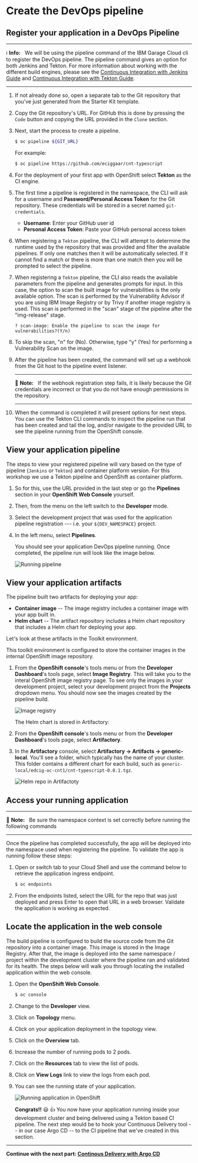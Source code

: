 # Create the DevOps pipeline

## Register your application in a DevOps Pipeline

---
:information_source: **Info:** &nbsp; We will be using the pipeline command of the IBM Garage Cloud cli to register the DevOps pipeline. The pipeline command gives an option for both Jenkins and Tekton. For more information about working with the different build engines, please see the [Continuous Integration with Jenkins Guide](https://cloudnativetoolkit.dev/tools/jenkins) and [Continuous Integration with Tekton Guide](https://cloudnativetoolkit.dev/tools/tekton).

---

1. If not already done so, open a separate tab to the Git repository that you've just generated from the Starter Kit template.

2. Copy the Git repository's URL. For GitHub this is done by pressing the `Code` button and copying the URL provided in the `Clone` section.

3. Next, start the process to create a pipeline.

    ```bash
    $ oc pipeline ${GIT_URL}
    ```

    For example:

    ```bash
    $ oc pipeline https://github.com/eciggaar/cnt-typescript
    ```

4. For the deployment of your first app with OpenShift select **Tekton** as the CI engine.

5. The first time a pipeline is registered in the namespace, the CLI will ask for a username and **Password/Personal Access Token** for the Git repository. These credentials will be stored in a secret named `git-credentials`. 

    * **Username**: Enter your GitHub user id
    * **Personal Access Token**: Paste your GitHub personal access token

6. When registering a `Tekton` pipeline, the CLI will attempt to determine the runtime used by the repository that was provided and filter the available pipelines. If only one matches then it will be automatically selected. If it cannot find a match or there is more than one match then you will be prompted to select the pipeline.

7. When registering a `Tekton` pipeline, the CLI also reads the available parameters from the pipeline and generates prompts for input. In this case, the option to scan the built image for vulnerabilities is the only available option. The scan is performed by the Vulnerability Advisor if you are using IBM Image Registry or by Trivy if another image registry is used. This scan is performed in the "scan" stage of the pipeline after the "img-release" stage.

    ```
    ? scan-image: Enable the pipeline to scan the image for vulnerabilities?(Y/n)
    ```

8. To skip the scan, "n" for (No). Otherwise, type "y" (Yes) for performing a Vulnerability Scan on the image.

9. After the pipeline has been created, the command will set up a webhook from the Git host to the pipeline event listener.

    ---
    :pencil: **Note:** &nbsp; If the webhook registration step fails, it is likely because the Git credentials are incorrect or that you do not have enough permissions in the repository.

    ---

10. When the command is completed it will present options for next steps. You can use the Tekton CLI commands to inspect the pipeline run that has been created and tail the log, and/or navigate to the provided URL to see the pipeline running from the OpenShift console.

## View your application pipeline

The steps to view your registered pipeline will vary based on the type of pipeline (`Jenkins` or `Tekton`) and container platform version. For this workshop we use a Tekton pipeline and OpenShift as container platform. 

1. So for this, use the URL provided in the last step or go the **Pipelines** section in your **OpenShift Web Console** yourself.

2. Then, from the menu on the left switch to the **Developer** mode.

3. Select the development project that was used for the application pipeline registration --- i.e. your `${DEV_NAMESPACE}` project.

4. In the left menu, select **Pipelines**.

    You should see your application DevOps pipeline running. Once completed, the pipeline run will look like the image below.

    ![Running pipeline](images/running-pipeline.png)


## View your application artifacts

The pipeline built two artifacts for deploying your app:

* **Container image** -- The image registry includes a container image with your app built in.
* **Helm chart** -- The artifact repository includes a Helm chart repository that includes a Helm chart for deploying your app.

Let's look at these artifacts in the Toolkit environment.

This toolkit environment is configured to store the container images in the internal OpenShift image repository.

1. From the **OpenShift console**'s tools menu or from the **Developer Dashboard**'s tools page, select **Image Registry**. This will take you to the interal OpenShift image registry page. To see only the images in your development project, select your development project from the **Projects** dropdown menu. You should now see the images created by the pipeline build.

    ![Image registry](images/image-registry.png)

    The Helm chart is stored in Artifactory:

1. From the **OpenShift console**'s tools menu or from the **Developer Dashboard**'s tools page, select **Artifactory**.

2. In the **Artifactory** console, select **Artifactory -> Artifacts -> generic-local**. You'll see a folder, which typically has the name of your cluster. This folder contains a different chart for each build, such as `generic-local/edcig-oc-cnt1/cnt-typescript-0.0.1.tgz`.

    ![Helm repo in Artifactoty](images/artifactory.png)

## Access your running application

---
:pencil: **Note:** &nbsp; Be sure the namespace context is set correctly before running the following commands

---

Once the pipeline has completed successfully, the app will be deployed into the namespace used when registering the pipeline. To validate the app is running follow these steps:

1. Open or switch tab to your Cloud Shell and use the command below to retrieve the application ingress endpoint.

    ```bash
    $ oc endpoints
    ```

2. From the endpoints listed, select the URL for the repo that was just deployed and press Enter to open that URL in a web browser. Validate the application is working as expected.

## Locate the application in the web console

The build pipeline is configured to build the source code from the Git repository into a container image. This image is stored in the Image Registry. After that, the image is deployed into the same namespace / project within the development cluster where the pipeline ran and validated for its health. The steps below will walk you through locating the installed application within the web console.

1. Open the **OpenShift Web Console**.

    ```bash
    $ oc console
    ```

2. Change to the **Developer** view.

3. Click on **Topology** menu.

4. Click on your application deployment in the topology view.

5. Click on the **Overview** tab.

6. Increase the number of running pods to 2 pods.

7. Click on the **Resources** tab to view the list of pods.

8. Click on **View Logs** link to view the logs from each pod.

9. You can see the running state of your application.

    ![Running application in OpenShift](images/running-app-in-oc.png)


    **Congrats!!** :smiley: :+1: You now have your application running inside your development cluster and being delivered using a Tekton based CI pipeline. The next step would be to hook your Continuous Delivery tool -- in our case Argo CD -- to the CI pipeline that we've created in this section.

---

__Continue with the next part: [Continous Delivery with Argo CD](4-ContinousDelivery.md)__
